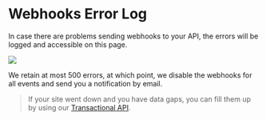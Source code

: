 # Webhooks Error Log

In case there are problems sending webhooks to your API, the errors will be logged and accessible on this page.
 
![](images/webhooks-3.png)

We retain at most 500 errors, at which point, we disable the webhooks for all events and send you a notification by email.
 
> If your site went down and you have data gaps, you can fill them up by using our [Transactional API](transactional-reporting-for-multiple-messages).
 

